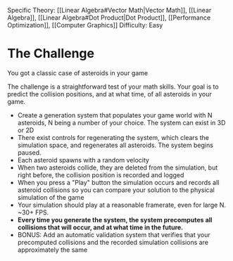 
Specific Theory: [[Linear Algebra#Vector Math|Vector Math]], [[Linear Algebra]], [[Linear Algebra#Dot Product|Dot Product]], [[Performance Optimization]], [[Computer Graphics]]
Difficulty: Easy

# The Challenge

You got a classic case of asteroids in your game

The challenge is a straightforward test of your math skills. Your goal is to predict the collision positions, and at what time, of all asteroids in your game.

- Create a generation system that populates your game world with N asteroids, N being a number of your choice. The system can exist in 3D or 2D
- There exist controls for regenerating the system, which clears the simulation space, and regenerates all asteroids. The system begins paused. 
- Each asteroid spawns with a random velocity
- When two asteroids collide, they are deleted from the simulation, but right before, the collision position is recorded and logged
- When you press a "Play" button the simulation occurs and records all asteroid collisions so you can compare your solution to the physical simulation of the game
- Your simulation should play at a reasonable framerate, even for large N. ~30+ FPS.
- **Every time you generate the system, the system precomputes all collisions that will occur, and at what time in the future.**
- BONUS: Add an automatic validation system that verifies that your precomputed collisions and the recorded simulation collisions are approximately the same
